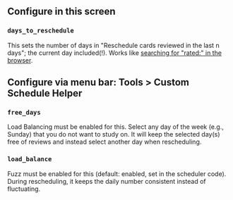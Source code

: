 ## Configure in this screen

### `days_to_reschedule`

This sets the number of days in "Reschedule cards reviewed in the last n days"; the current day included(!). Works like [searching for "rated:" in the browser](https://docs.ankiweb.net/searching.html?highlight=rated#answered).

## Configure via menu bar: Tools > Custom Schedule Helper

### `free_days`

Load Balancing must be enabled for this. Select any day of the week (e.g., Sunday) that you do not want to study on. It will keep the selected day(s) free of reviews and instead select another day when rescheduling.

### `load_balance`

Fuzz must be enabled for this (default: enabled, set in the scheduler code). During rescheduling, it keeps the daily number consistent instead of fluctuating.
